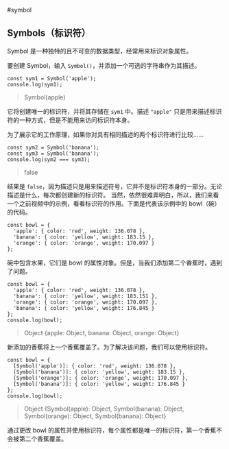#symbol

## Symbols（标识符）
Symbol 是一种独特的且不可变的数据类型，经常用来标识对象属性。

要创建 Symbol，输入 `Symbol()`，并添加一个可选的字符串作为其描述。

```
const sym1 = Symbol('apple');
console.log(sym1);
```

>Symbol(apple)

它将创建唯一的标识符，并将其存储在 `sym1` 中。描述 `"apple"` 只是用来描述标识符的一种方式，但是不能用来访问标识符本身。

为了展示它的工作原理，如果你对具有相同描述的两个标识符进行比较……

```
const sym2 = Symbol('banana');
const sym3 = Symbol('banana');
console.log(sym2 === sym3);
```

>false

结果是 `false`，因为描述只是用来描述符号，它并不是标识符本身的一部分。无论描述是什么，每次都创建新的标识符。
当然，依然很难弄明白，所以，我们来看一个之前视频中的示例，看看标识符的作用。下面是代表该示例中的 bowl（碗）的代码。

```
const bowl = {
  'apple': { color: 'red', weight: 136.078 },
  'banana': { color: 'yellow', weight: 183.15 },
  'orange': { color: 'orange', weight: 170.097 }
};
```
碗中包含水果，它们是 bowl 的属性对象。但是，当我们添加第二个香蕉时，遇到了问题。

```
const bowl = {
  'apple': { color: 'red', weight: 136.078 },
  'banana': { color: 'yellow', weight: 183.151 },
  'orange': { color: 'orange', weight: 170.097 },
  'banana': { color: 'yellow', weight: 176.845 }
};
console.log(bowl);
```

>Object {apple: Object, banana: Object, orange: Object}


新添加的香蕉将上一个香蕉覆盖了。为了解决该问题，我们可以使用标识符。

```
const bowl = {
  [Symbol('apple')]: { color: 'red', weight: 136.078 },
  [Symbol('banana')]: { color: 'yellow', weight: 183.15 },
  [Symbol('orange')]: { color: 'orange', weight: 170.097 },
  [Symbol('banana')]: { color: 'yellow', weight: 176.845 }
};
console.log(bowl);
```

>Object {Symbol(apple): Object, Symbol(banana): Object, Symbol(orange): Object, Symbol(banana): Object}

通过更改 bowl 的属性并使用标识符，每个属性都是唯一的标识符，第一个香蕉不会被第二个香蕉覆盖。